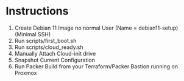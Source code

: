 # Instructions

1. Create Debian 11 Image no normal User (Name = debian11-setup) (Minimal SSH)
2. Run scripts/first_boot.sh
3. Run scripts/cloud_ready.sh
4. Manually Attach Cloud-init drive
5. Snapshot Current Configuration
6. Run Packer Build from your Terraform/Packer Bastion running on Proxmox
